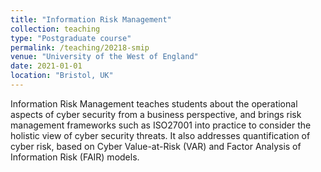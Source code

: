 ```yaml
---
title: "Information Risk Management"
collection: teaching
type: "Postgraduate course"
permalink: /teaching/20218-smip
venue: "University of the West of England"
date: 2021-01-01
location: "Bristol, UK"
---
```


Information Risk Management teaches students about the operational aspects of cyber security from a business perspective, and brings risk management frameworks such as ISO27001 into practice to consider the holistic view of cyber security threats. It also addresses quantification of cyber risk, based on Cyber Value-at-Risk (VAR) and Factor Analysis of Information Risk (FAIR) models.